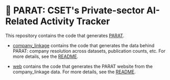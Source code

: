# 🦜 PARAT: CSET's Private-sector AI-Related Activity Tracker

This repository contains the code that generates [PARAT](https://parat.eto.tech).

* [company_linkage](/company_linkage) contains the code that generates the data behind PARAT: company resolution across datasets, publication counts, etc. For more details, see the [README](/company_linkage/README.md).

* [web](/web) contains the code that generates the PARAT website from the company_linkage data. For more details, see the [README](/web/README.md).

